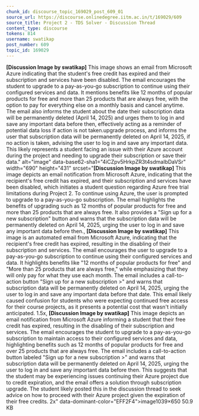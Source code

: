 ```yaml
---
chunk_id: discourse_topic_169029_post_609_01
source_url: https://discourse.onlinedegree.iitm.ac.in/t/169029/609
source_title: Project 2 - TDS Solver - Discussion Thread
content_type: discourse
tokens: 814
username: swatikap
post_number: 609
topic_id: 169029
---
```


**[Discussion Image by swatikap]** This image shows an email from Microsoft Azure indicating that the student's free credit has expired and their subscription and services have been disabled. The email encourages the student to upgrade to a pay-as-you-go subscription to continue using their configured services and data. It mentions benefits like 12 months of popular products for free and more than 25 products that are always free, with the option to pay for everything else on a monthly basis and cancel anytime. The email also informs the student about the date their subscription data will be permanently deleted (April 14, 2025) and urges them to log in and save any important data before then, effectively acting as a reminder of potential data loss if action is not taken.upgrade process, and informs the user that subscription data will be permanently deleted on April 14, 2025, if no action is taken, advising the user to log in and save any important data. This likely represents a student facing an issue with their Azure account during the project and needing to upgrade their subscription or save their data." alt="image" data-base62-sha1="4iCZpv5HrkpZR3t4sdmaIbDaVSr" width="690" height="431" srcset="**[Discussion Image by swatikap]** This image depicts an email notification from Microsoft Azure, indicating that the recipient's free credit has expired, and their subscription and services have been disabled, which initiates a student question regarding Azure free trial limitations during Project 2. To continue using Azure, the user is prompted to upgrade to a pay-as-you-go subscription. The email highlights the benefits of upgrading such as 12 months of popular products for free and more than 25 products that are always free. It also provides a "Sign up for a new subscription" button and warns that the subscription data will be permanently deleted on April 14, 2025, urging the user to log in and save any important data before then., **[Discussion Image by swatikap]** This image is an automated email from Microsoft Azure, indicating that the recipient's free credit has expired, resulting in the disabling of their subscription and services. The email encourages the user to upgrade to a pay-as-you-go subscription to continue using their configured services and data. It highlights benefits like "12 months of popular products for free" and "More than 25 products that are always free," while emphasizing that they will only pay for what they use each month. The email includes a call-to-action button "Sign up for a new subscription >" and warns that subscription data will be permanently deleted on April 14, 2025, urging the user to log in and save any important data before that date. This email likely caused confusion for students who were expecting continued free access for their course projects, as it presents a potential cost that wasn't initially anticipated. 1.5x, **[Discussion Image by swatikap]** This image depicts an email notification from Microsoft Azure informing a student that their free credit has expired, resulting in the disabling of their subscription and services. The email encourages the student to upgrade to a pay-as-you-go subscription to maintain access to their configured services and data, highlighting benefits such as 12 months of popular products for free and over 25 products that are always free. The email includes a call-to-action button labeled "Sign up for a new subscription >" and warns that subscription data will be permanently deleted on April 14, 2025, urging the user to log in and save any important data before then. This suggests that the student may be experiencing issues continuing their Azure project due to credit expiration, and the email offers a solution through subscription upgrade. The student likely posted this in the discussion thread to seek advice on how to proceed with their Azure project given the expiration of their free credits. 2x" data-dominant-color="EFF2F4">image1039×650 50.9 KB
